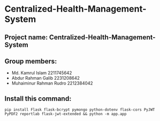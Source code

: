 # Centralized-Health-Management-System


## Project name: Centralized-Health-Management-System

## Group members: 
- Md. Kamrul Islam 2211745642
- Abdur Rahman Galib 2231208642
- Muhaiminur Rahman Rudro 2212384042


## Install this command:
```
pip install Flask flask-bcrypt pymongo python-dotenv flask-cors PyJWT PyPDF2 reportlab flask-jwt-extended && python -m app.app
```
